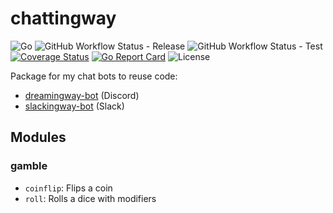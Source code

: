 # chattingway

![Go](https://img.shields.io/github/go-mod/go-version/kn-lim/chattingway)
![GitHub Workflow Status - Release](https://img.shields.io/github/actions/workflow/status/kn-lim/chattingway/release.yaml)
![GitHub Workflow Status - Test](https://img.shields.io/github/actions/workflow/status/kn-lim/chattingway/test.yaml?label=tests)
[![Coverage Status](https://coveralls.io/repos/github/kn-lim/chattingway/badge.svg?branch=main)](https://coveralls.io/github/kn-lim/chattingway?branch=main)
[![Go Report Card](https://goreportcard.com/badge/github.com/kn-lim/chattingway)](https://goreportcard.com/report/github.com/kn-lim/chattingway)
![License](https://img.shields.io/github/license/kn-lim/chattingway)

Package for my chat bots to reuse code:

- [dreamingway-bot](https://github.com/kn-lim/dreamingway-bot) (Discord)
- [slackingway-bot](https://github.com/kn-lim/slackingway-bot) (Slack)

## Modules

### gamble

- `coinflip`: Flips a coin
- `roll`: Rolls a dice with modifiers